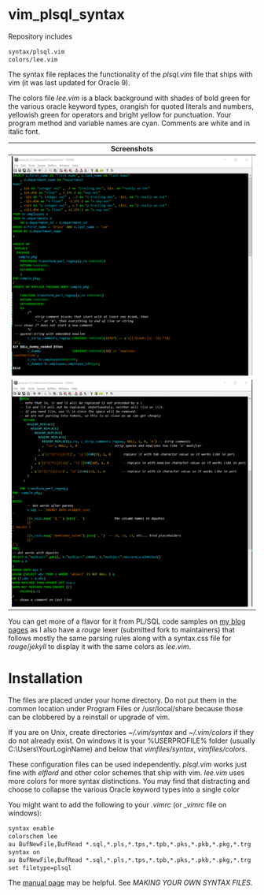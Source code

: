# vim_plsql_syntax

Repository includes

    syntax/plsql.vim
    colors/lee.vim

The syntax file replaces the functionality of the *plsql.vim* file that ships with vim (it was last updated
for Oracle 9).

The colors file *lee.vim* is a black background with shades of bold green for the various oracle keyword types, orangish
for quoted literals and numbers, yellowish green for operators and bright yellow for punctuation. Your program method
and variable names are cyan. Comments are white and in italic font.

| Screenshots |
|:--:|
| ![screenshot1.gif](images/screenshot1.gif) |
| ![screenshot2.gif](images/screenshot2.gif) |

You can get more of a flavor for it from PL/SQL code samples on [my blog pages](https://lee-lindley.github.io/)
as I also have a *rouge* lexer (submitted fork to maintainers)
that follows mostly the same parsing rules along with a syntax.css
file for *rouge*/*jekyll* to display it with the same colors as *lee.vim*.

# Installation

The files are placed under your home directory. Do not put them in the common location under Program Files or /usr/local/share
because those can be clobbered by a reinstall or upgrade of vim.

If you are on Unix, create directories *~/.vim/syntax* and *~/.vim/colors* if they do not already exist. On windows it is your
%USERPROFILE% folder (usually C:\Users\YourLoginName) and below that *vimfiles/syntax*, *vimfiles/colors*.

These configuration files can be used independently. *plsql.vim* works just fine with *elflord* and other
color schemes that ship with vim. *lee.vim* uses more colors for more syntax distinctions. You may find that distracting
and choose to collapse the various Oracle keyword types into a single color

You might want to add the following to your *.vimrc* (or *_vimrc* file on windows):

```vim
syntax enable
colorschem lee
au BufNewFile,BufRead *.sql,*.pls,*.tps,*.tpb,*.pks,*.pkb,*.pkg,*.trg syntax on
au BufNewFile,BufRead *.sql,*.pls,*.tps,*.tpb,*.pks,*.pkb,*.pkg,*.trg set filetype=plsql
```

The [manual page](https://vimhelp.org/syntax.txt.html#%3Asyn-files) may be helpful. See
*MAKING YOUR OWN SYNTAX FILES*.

